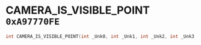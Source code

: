 # CAMERA_IS_VISIBLE_POINT `0xA97770FE`

```cpp
int CAMERA_IS_VISIBLE_POINT(int _Unk0, int _Unk1, int _Unk2, int _Unk3, int _Unk4, int _Unk5, int _Unk6, int _Unk7, int _Unk8);
```